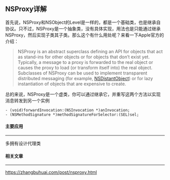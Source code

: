 ## NSProxy详解

首先说，NSProxy和NSObject的Level是一样的，都是一个基础类，也是继承自<NSObject>协议。只不过，NSProxy是一个抽象类，没有具体实现，用法也是只能通过继承NSProxy，然后实现子类其子类。那么这个有什么用处呢？来看一下Apple官方的介绍：

>NSProxy is an abstract superclass defining an API for objects that act as stand-ins for other objects or for objects that don’t exist yet. Typically, a message to a proxy is forwarded to the real object or causes the proxy to load (or transform itself into) the real object. Subclasses of NSProxy can be used to implement transparent distributed messaging (for example, [NSDistantObject](https://link.jianshu.com?t=https://developer.apple.com/library/mac/documentation/Cocoa/Reference/Foundation/Classes/NSDistantObject_Class/index.html#//apple_ref/occ/cl/NSDistantObject)) or for lazy instantiation of objects that are expensive to create.

总的来说，NSProxy是一个虚类，你可以通过继承它，并重写这两个方法以实现消息转发到另一个实例

```
- (void)forwardInvocation:(NSInvocation *)anInvocation;
- (NSMethodSignature *)methodSignatureForSelector:(SEL)sel;
```



#### 主要应用

------

多拥有设计代理类



#### 相关文章

------

https://zhangbuhuai.com/post/nsproxy.html